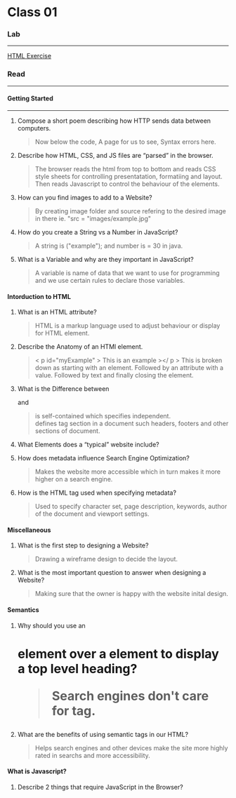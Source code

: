 # Class 01

### Lab

---

[HTML Exercise](https://gist.github.com/tsaku56/c9939938ad084126c128540390687617)

### Read

---

#### Getting Started

---

1. Compose a short poem describing how HTTP sends data between computers.
   > Now below the code,
   > A page for us to see,
   > Syntax errors here.
2. Describe how HTML, CSS, and JS files are “parsed” in the browser.
   > The browser reads the html from top to bottom and reads CSS style sheets for controlling presentatation, formatiing and layout. Then reads Javascript to control the behaviour of the elements.
3. How can you find images to add to a Website?
   > By creating image folder and source refering to the desired image in there ie. "src = "images/example.jpg"
4. How do you create a String vs a Number in JavaScript?
   > A string is ("example"); and number is = 30 in java.
5. What is a Variable and why are they important in JavaScript?
   > A variable is name of data that we want to use for programming and we use certain rules to declare those variables.

#### Intorduction to HTML

1. What is an HTML attribute?
   > HTML is a markup language used to adjust behaviour or display for HTML element.
2. Describe the Anatomy of an HTMl element.
   > < p id="myExample" > This is an example ></ p >
   > This is broken down as starting with an element. Followed by an attribute with a value. Followed by text and finally closing the element.
3. What is the Difference between <article> and <section>
   > <article> is self-contained which specifies independent. <section> defines tag section in a document such headers, footers and other sections of document.
4. What Elements does a “typical” website include?
   > <head><body><main><footer>
5. How does metadata influence Search Engine Optimization?
   > Makes the website more accessible which in turn makes it more higher on a search engine.
6. How is the <meta> HTML tag used when specifying metadata?

   > Used to specify character set, page description, keywords, author of the document and viewport settings.

#### Miscellaneous

1. What is the first step to designing a Website?
   > Drawing a wireframe design to decide the layout.
2. What is the most important question to answer when designing a Website?
   > Making sure that the owner is happy with the website inital design.

#### Semantics

1. Why should you use an <h1> element over a <span> element to display a top level heading?
   > Search engines don't care for <span> tag.
2. What are the benefits of using semantic tags in our HTML?
   > Helps search engines and other devices make the site more highly rated in searchs and more accessibility.

#### What is Javascript?

1. Describe 2 things that require JavaScript in the Browser?
   > <script> element or reference to a scripts.js file
2. How can you add JavaScript to an HTML document?
   > <script> element
